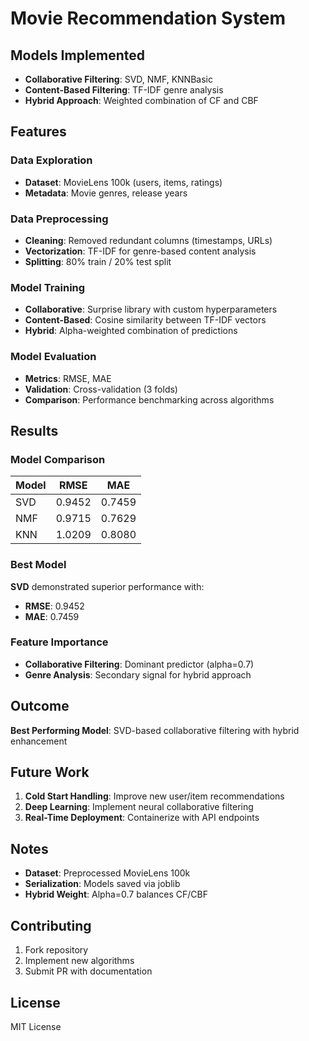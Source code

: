 # Movie Recommendation System

## Models Implemented
- **Collaborative Filtering**: SVD, NMF, KNNBasic
- **Content-Based Filtering**: TF-IDF genre analysis
- **Hybrid Approach**: Weighted combination of CF and CBF

## Features
### Data Exploration
- **Dataset**: MovieLens 100k (users, items, ratings)
- **Metadata**: Movie genres, release years

### Data Preprocessing
- **Cleaning**: Removed redundant columns (timestamps, URLs)
- **Vectorization**: TF-IDF for genre-based content analysis
- **Splitting**: 80% train / 20% test split

### Model Training
- **Collaborative**: Surprise library with custom hyperparameters
- **Content-Based**: Cosine similarity between TF-IDF vectors
- **Hybrid**: Alpha-weighted combination of predictions

### Model Evaluation
- **Metrics**: RMSE, MAE
- **Validation**: Cross-validation (3 folds)
- **Comparison**: Performance benchmarking across algorithms

## Results
### Model Comparison
| Model   | RMSE   | MAE    |
|---------|--------|--------|
| SVD     | 0.9452 | 0.7459 |
| NMF     | 0.9715 | 0.7629 |
| KNN     | 1.0209 | 0.8080 |

### Best Model
**SVD** demonstrated superior performance with:
- **RMSE**: 0.9452
- **MAE**: 0.7459

### Feature Importance
- **Collaborative Filtering**: Dominant predictor (alpha=0.7)
- **Genre Analysis**: Secondary signal for hybrid approach

## Outcome
**Best Performing Model**: SVD-based collaborative filtering with hybrid enhancement

## Future Work
1. **Cold Start Handling**: Improve new user/item recommendations
2. **Deep Learning**: Implement neural collaborative filtering
3. **Real-Time Deployment**: Containerize with API endpoints

## Notes
- **Dataset**: Preprocessed MovieLens 100k
- **Serialization**: Models saved via joblib
- **Hybrid Weight**: Alpha=0.7 balances CF/CBF

## Contributing
1. Fork repository
2. Implement new algorithms
3. Submit PR with documentation

## License
MIT License
